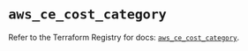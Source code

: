 # `aws_ce_cost_category`

Refer to the Terraform Registry for docs: [`aws_ce_cost_category`](https://registry.terraform.io/providers/hashicorp/aws/5.85.0/docs/resources/ce_cost_category).
